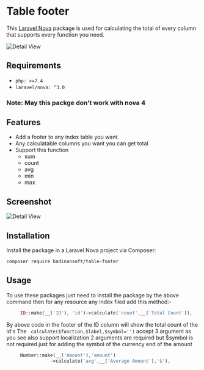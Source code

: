 # Table footer
This [Laravel Nova](https://nova.laravel.com) package is used for calculating the total of every column that supports every function you need.

![Detail View](https://banners.beyondco.de/Total%20Filed%20for%20index.png?theme=light&packageManager=composer+require&packageName=badinansoft%2Ftable-footer&pattern=architect&style=style_1&description=This+packages+use+for+total++of+every+columns+as+function+you+need+&md=1&showWatermark=1&fontSize=100px&images=calculator&widths=auto)


## Requirements

- `php: >=7.4`
- `laravel/nova: ^3.0`

### Note: May this packge don't work with nova 4

## Features
- Add a footer to any index table you want.
- Any calculatable columns you want you can get total 
- Support this function
  - sum 
  - count
  - avg
  - min
  - max

## Screenshot
![Detail View](https://media4.giphy.com/media/nWJqD2oyfEYc8nLvzF/giphy.gif?cid=790b7611652ece980a7c1499a288663403557a9967b593e9&rid=giphy.gif&ct=g)


## Installation

Install the package in a Laravel Nova project via Composer:

```bash
composer require badinansoft/table-footer
```


## Usage
To use these packages just need to install the package by the above command then for any resource any index filed add this method:-

```php
     ID::make(__('ID'), 'id')->calculate('count',__('Total Count')),
```
By above code in the footer of the ID column will show the total count of the id's 
The ``` calculate($function,$label,$symbol='')``` accept 3 argument as you see also support localization 
2 arguments are required but $symbol is not required just for adding the symbol of the currency end of the amount 

```php
     Number::make(__('Amount'),'amount')
                ->calculate('avg',__('Average Amount'),'$'),
```

